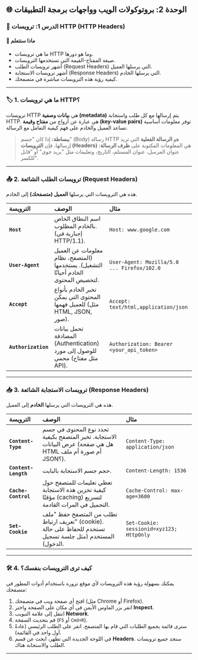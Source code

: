 ## 🌐 الوحدة 2: بروتوكولات الويب وواجهات برمجة التطبيقات

### 📘 الدرس 1: ترويسات HTTP (HTTP Headers)

#### 🧠 **ماذا ستتعلم**
* ما هي ترويسات HTTP وما هو دورها.
* صيغة المفتاح-القيمة التي تستخدمها الترويسات.
* أشهر ترويسات الطلب (Request Headers) التي يرسلها العميل.
* أشهر ترويسات الاستجابة (Response Headers) التي يرسلها الخادم.
* كيفية رؤية هذه الترويسات مباشرة في متصفحك.

---
### 🏷️ 1. ما هي ترويسات HTTP؟
ترويسات HTTP هي **بيانات وصفية (metadata)** يتم إرسالها مع كل طلب واستجابة HTTP. هي عبارة عن أزواج من **مفتاح وقيمة (key-value pairs)** توفر معلومات أساسية تساعد العميل والخادم على فهم كيفية التعامل مع الرسالة.

> **ببساطة:** إذا كان "جسم" (Body) رسالة HTTP هو **الرسالة الفعلية** التي تريد إرسالها، فإن **الترويسات (Headers)** هي المعلومات المكتوبة على **ظرف الرسالة**: عنوان المرسل، عنوان المستلم، التاريخ، وتعليمات مثل "بريد جوي" أو "قابل للكسر".

---
### 📤 2. ترويسات الطلب الشائعة (Request Headers)
هذه هي الترويسات التي يرسلها **العميل (متصفحك)** إلى الخادم.

| الترويسة | الوصف | مثال |
| :--- | :--- | :--- |
| **`Host`** | اسم النطاق الخاص بالخادم المطلوب. (إجبارية في HTTP/1.1). | `Host: www.google.com` |
| **`User-Agent`** | معلومات عن العميل (المتصفح، نظام التشغيل). يستخدمها الخادم أحيانًا لتخصيص المحتوى. | `User-Agent: Mozilla/5.0 ... Firefox/102.0` |
| **`Accept`** | تخبر الخادم بأنواع المحتوى التي يمكن للعميل فهمها (مثل HTML, JSON, صور). | `Accept: text/html,application/json` |
| **`Authorization`** | تحمل بيانات المصادقة (Authentication) للوصول إلى مورد محمي (مثل مفتاح API). | `Authorization: Bearer <your_api_token>` |

---
### 📥 3. ترويسات الاستجابة الشائعة (Response Headers)
هذه هي الترويسات التي يرسلها **الخادم** إلى العميل.

| الترويسة | الوصف | مثال |
| :--- | :--- | :--- |
| **`Content-Type`** | تحدد نوع المحتوى في جسم الاستجابة. تخبر المتصفح بكيفية عرض البيانات (هل هي صفحة HTML أم صورة أم ملف JSON؟). | `Content-Type: application/json` |
| **`Content-Length`**| حجم جسم الاستجابة بالبايت. | `Content-Length: 1536` |
| **`Cache-Control`**| تعطي تعليمات للمتصفح حول كيفية تخزين هذه الاستجابة مؤقتًا (caching) لتسريع التحميل في المرات القادمة. | `Cache-Control: max-age=3600` |
| **`Set-Cookie`** | تطلب من المتصفح حفظ "ملف تعريف ارتباط" (cookie). تستخدم للحفاظ على حالة المستخدم (مثل جلسة تسجيل الدخول). | `Set-Cookie: sessionid=xyz123; HttpOnly` |

---
### 🛠️ 4. كيف ترى الترويسات بنفسك؟
يمكنك بسهولة رؤية هذه الترويسات لأي موقع تزوره باستخدام أدوات المطور في متصفحك:

1.  افتح أي صفحة ويب في متصفحك (مثل Chrome أو Firefox).
2.  انقر بزر الماوس الأيمن في أي مكان على الصفحة واختر **Inspect**.
3.  انتقل إلى علامة التبويب **Network**.
4.  قم بتحديث الصفحة (`F5` أو `Cmd+R`).
5.  سترى قائمة بجميع الطلبات التي قام بها المتصفح. انقر على الطلب الرئيسي (عادةً أول واحد في القائمة).
6.  في اللوحة الجديدة التي تظهر، ابحث عن قسم **Headers**. ستجد جميع ترويسات الطلب والاستجابة هناك.

---
